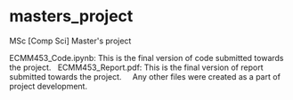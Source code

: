 # masters_project
MSc [Comp Sci] Master's project

ECMM453_Code.ipynb: This is the final version of code submitted towards the project. &nbsp;
ECMM453_Report.pdf: This is the final version of report submitted towards the project. &nbsp;
&nbsp;
Any other files were created as a part of project development.
